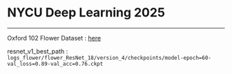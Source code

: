 # NYCU Deep Learning 2025

---

Oxford 102 Flower Dataset : [here](https://www.kaggle.com/datasets/nunenuh/pytorch-challange-flower-dataset/data)

resnet_v1_best_path : `logs_flower/flower_ResNet_18/version_4/checkpoints/model-epoch=60-val_loss=0.89-val_acc=0.76.ckpt`
